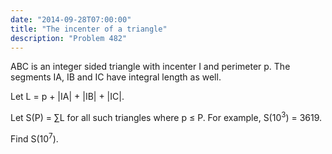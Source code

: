 ```yaml
---
date: "2014-09-28T07:00:00"
title: "The incenter of a triangle"
description: "Problem 482"
---
```


<p>
ABC is an integer sided triangle with incenter I and perimeter p.
The segments IA, IB and IC have integral length as well. 
</p>
<p>
Let L = p + |IA| + |IB| + |IC|. 
</p>
<p>
Let S(P) = ∑L for all such triangles where p ≤ P. For example, S(10<sup>3</sup>) = 3619.
</p>
<p>
Find S(10<sup>7</sup>).
</p>

